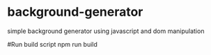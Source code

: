 # background-generator
simple background generator using javascript and dom manipulation

#Run build script
npm run build
